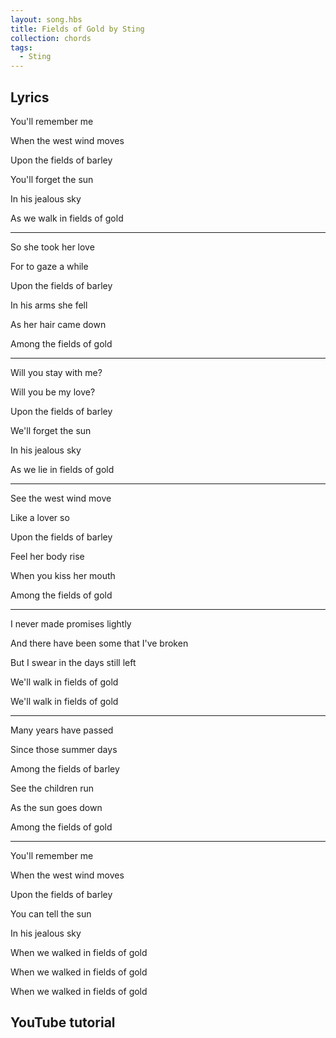 ```yaml
---
layout: song.hbs
title: Fields of Gold by Sting
collection: chords
tags:
  - Sting
---
```


<youtube-renderer data-youtubeid="KLVq0IAzh1A"></youtube-renderer>

## Lyrics

<auto-scroller duration="2.6"></auto-scroller>

You'll remember me

When the west wind moves

Upon the fields of barley

You'll forget the sun 

In his jealous sky

As we walk in fields of gold

--- 

So she took her love

For to gaze a while

Upon the fields of barley

In his arms she fell 

As her hair came down

Among the fields of gold

--- 

Will you stay with me?

Will you be my love?

Upon the fields of barley

We'll forget the sun 

In his jealous sky

As we lie in fields of gold

--- 

See the west wind move 

Like a lover so

Upon the fields of barley

Feel her body rise 

When you kiss her mouth

Among the fields of gold

--- 

I never made promises lightly

And there have been some that I've broken

But I swear in the days still left

We'll walk in fields of gold

We'll walk in fields of gold

--- 

Many years have passed 

Since those summer days

Among the fields of barley

See the children run 

As the sun goes down

Among the fields of gold

--- 

You'll remember me 

When the west wind moves

Upon the fields of barley

You can tell the sun 

In his jealous sky

When we walked in fields of gold

When we walked in fields of gold

When we walked in fields of gold

<auto-scroller-end></auto-scroller-end>

## YouTube tutorial

<youtube-renderer data-youtubeid="ovbKO9GW938"></youtube-renderer>
